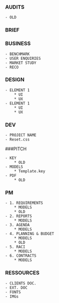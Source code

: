 ### AUDITS

	- OLD

### BRIEF

### BUSINESS

	- BENCHMARK
	- USER ENQUIRIES
	- MARKET STUDY
	- RECO

### DESIGN

	- ELEMENT 1
		* UI
		* UX
	- ELEMENT 1
		* UI
		* UX

### DEV

	- PROJECT NAME
	- Reset.css

###PITCH

	- KEY
		* OLD
	- MODELS
		* Template.key
	- PDF
		* OLD

### PM

	- 1. REQUIREMENTS
		* MODELS
		* OLD
	- 2. REPORTS
		* MODELS
	- 3. AGENDA
		* MODELS
	- 4. PLANNING & BUDGET
		* MODELS
		* OLD
	- 5. RACI
		* MODELS
	- 6. CONTRACTS
		* MODELS

### RESSOURCES

	- CLIENTS DOC.
	- EXT. DOC
	- FONTS
	- IMGs
	